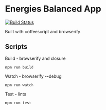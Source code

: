 # Energies Balanced App
[![Build Status](https://travis-ci.org/AdamCmiel/energiesBalancedMobile.svg?branch=master)](https://travis-ci.org/AdamCmiel/energiesBalancedMobile)


Built with coffeescript and browserify

## Scripts
Build - browserify and closure

    npm run build

Watch - browserify --debug

    npm run watch

Test - lints

    npm run test